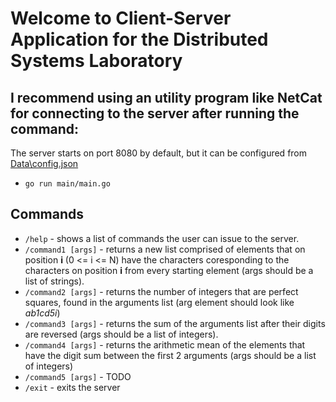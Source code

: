 # Welcome to Client-Server Application for the Distributed Systems Laboratory

## I recommend using an utility program like NetCat for connecting to the server after running the command:
The server starts on port 8080 by default, but it can be configured from [Data\config.json](https://github.com/DragosPancescu/SD-Tema1/blob/main/Data/config.json)  
- `go run main/main.go`  

## Commands

- `/help` - shows a list of commands the user can issue to the server.
- `/command1 [args]` - returns a new list comprised of elements that on position **i** (0 <= i <= N) have the characters coresponding to the characters on position **i** from every starting element (args should be a list of strings). 
- `/command2 [args]` - returns the number of integers that are perfect squares, found in the arguments list (arg element should look like *ab1cd5i*)
- `/command3 [args]` - returns the sum of the arguments list after their digits are reversed (args should be a list of integers).
- `/command4 [args]` - returns the arithmetic mean of the elements that have the digit sum between the first 2 arguments (args should be a list of integers)
- `/command5 [args]` - TODO
- `/exit` - exits the server
